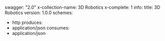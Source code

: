 swagger: "2.0"
x-collection-name: 3D Robotics
x-complete: 1
info:
  title: 3D Robotics
  version: 1.0.0
schemes:
- http
produces:
- application/json
consumes:
- application/json